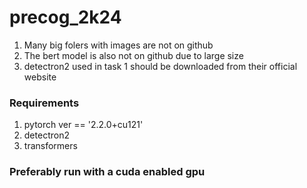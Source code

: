 # precog_2k24

1. Many big folers with images are not on github
2. The bert model is also not on github due to large size
3. detectron2 used in task 1 should be downloaded from their official website

### Requirements
1. pytorch ver == '2.2.0+cu121'
2. detectron2
3. transformers

### Preferably run with a cuda enabled gpu

